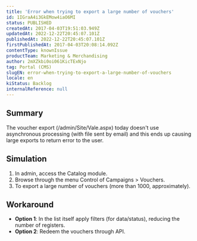 ```yaml
---
title: 'Error when trying to export a large number of vouchers'
id: 1IGraA4i3GkEMow4iaO6MI
status: PUBLISHED
createdAt: 2017-04-03T19:51:03.949Z
updatedAt: 2022-12-22T20:45:07.101Z
publishedAt: 2022-12-22T20:45:07.101Z
firstPublishedAt: 2017-04-03T20:08:14.092Z
contentType: knownIssue
productTeam: Marketing & Merchandising
author: 2mXZkbi0oi061KicTExNjo
tag: Portal (CMS)
slugEN: error-when-trying-to-export-a-large-number-of-vouchers
locale: en
kiStatus: Backlog
internalReference: null
---
```


## Summary

The voucher export (/admin/Site/Vale.aspx) today doesn't use asynchronous processing (with file sent by email) and this ends up causing large exports to return error to the user.

## Simulation

1. In admin, access the Catalog module.
2. Browse through the menu Control of Campaigns > Vouchers.
3. To export a large number of vouchers (more than 1000, approximately).


## Workaround

- __Option 1__: In the list itself apply filters (for data/status), reducing the number of registers.
- __Option 2__: Redeem the vouchers through API.

